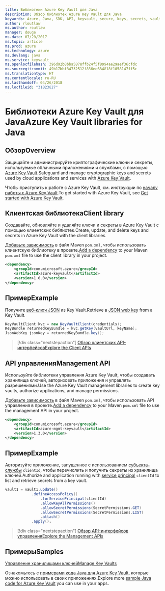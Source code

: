 ```yaml
---
title: Библиотеки Azure Key Vault для Java
description: Обзор библиотек Azure Key Vault для Java
keywords: Azure, Java, SDK, API, keyvault, secure, keys, secrets, vault
author: rloutlaw
ms.author: routlaw
manager: douge
ms.date: 07/20/2017
ms.topic: article
ms.prod: azure
ms.technology: azure
ms.devlang: java
ms.service: keyvault
ms.openlocfilehash: 396d02b8bba5878ffb24f5f8994ae29aef36cfdc
ms.sourcegitcommit: 49b17bbf34732512f836ee634818f1058147ff5c
ms.translationtype: HT
ms.contentlocale: ru-RU
ms.lasthandoff: 04/26/2018
ms.locfileid: "31823827"
---
```

# <a name="azure-key-vault-libraries-for-java"></a><span data-ttu-id="f8371-104">Библиотеки Azure Key Vault для Java</span><span class="sxs-lookup"><span data-stu-id="f8371-104">Azure Key Vault libraries for Java</span></span>

## <a name="overview"></a><span data-ttu-id="f8371-105">Обзор</span><span class="sxs-lookup"><span data-stu-id="f8371-105">Overview</span></span>

<span data-ttu-id="f8371-106">Защищайте и администрируйте криптографические ключи и секреты, используемые облачными приложениями и службами, с помощью [Azure Key Vault](/azure/key-vault/).</span><span class="sxs-lookup"><span data-stu-id="f8371-106">Safeguard and manage cryptographic keys and secrets used by cloud applications and services with [Azure Key Vault](/azure/key-vault/).</span></span>

<span data-ttu-id="f8371-107">Чтобы приступить к работе с Azure Key Vault, см. инструкции по [началу работы с Azure Key Vault](/azure/key-vault/key-vault-get-started).</span><span class="sxs-lookup"><span data-stu-id="f8371-107">To get started with Azure Key Vault, see [Get started with Azure Key Vault](/azure/key-vault/key-vault-get-started).</span></span>

## <a name="client-library"></a><span data-ttu-id="f8371-108">Клиентская библиотека</span><span class="sxs-lookup"><span data-stu-id="f8371-108">Client library</span></span>

<span data-ttu-id="f8371-109">Создавайте, обновляйте и удаляйте ключи и секреты в Azure Key Vault с помощью клиентских библиотек.</span><span class="sxs-lookup"><span data-stu-id="f8371-109">Create, update, and delete keys and secrets in Azure Key Vault with the client libraries.</span></span>

<span data-ttu-id="f8371-110">[Добавьте зависимость](https://maven.apache.org/guides/getting-started/index.html#How_do_I_use_external_dependencies) в файл Maven `pom.xml`, чтобы использовать клиентскую библиотеку в проекте.</span><span class="sxs-lookup"><span data-stu-id="f8371-110">[Add a dependency](https://maven.apache.org/guides/getting-started/index.html#How_do_I_use_external_dependencies) to your Maven `pom.xml` file to use the client library in your project.</span></span>  

```XML
<dependency>
    <groupId>com.microsoft.azure</groupId>
    <artifactId>azure-keyvault</artifactId>
    <version>1.0.0</version>
</dependency>
```   

## <a name="example"></a><span data-ttu-id="f8371-111">Пример</span><span class="sxs-lookup"><span data-stu-id="f8371-111">Example</span></span>

<span data-ttu-id="f8371-112">Получите [веб-ключ JSON](https://tools.ietf.org/html/draft-ietf-jose-json-web-key-18) из Key Vault.</span><span class="sxs-lookup"><span data-stu-id="f8371-112">Retrieve a [JSON web key](https://tools.ietf.org/html/draft-ietf-jose-json-web-key-18) from a Key Vault.</span></span>

```java
KeyVaultClient kvc = new KeyVaultClient(credentials);
KeyBundle returnedKeyBundle = kvc.getKey(vaultUrl, keyName);
JsonWebKey jsonKey = returnedKeyBundle.key();
```

> [!div class="nextstepaction"]
> [<span data-ttu-id="f8371-113">Обзор клиентских API-интерфейсов</span><span class="sxs-lookup"><span data-stu-id="f8371-113">Explore the Client APIs</span></span>](/java/api/overview/azure/keyvault/client)


## <a name="management-api"></a><span data-ttu-id="f8371-114">API управления</span><span class="sxs-lookup"><span data-stu-id="f8371-114">Management API</span></span>

<span data-ttu-id="f8371-115">Используйте библиотеки управления Azure Key Vault, чтобы создавать хранилища ключей, авторизовать приложения и управлять разрешениями.</span><span class="sxs-lookup"><span data-stu-id="f8371-115">Use the Azure Key Vault management libraries to create key vaults, authorize applications, and manage permissions.</span></span> 

<span data-ttu-id="f8371-116">[Добавьте зависимость](https://maven.apache.org/guides/getting-started/index.html#How_do_I_use_external_dependencies) в файл Maven `pom.xml`, чтобы использовать API управления в проекте.</span><span class="sxs-lookup"><span data-stu-id="f8371-116">[Add a dependency](https://maven.apache.org/guides/getting-started/index.html#How_do_I_use_external_dependencies) to your Maven `pom.xml` file to use the management API in your project.</span></span>  

```XML
<dependency>
    <groupId>com.microsoft.azure</groupId>
    <artifactId>azure-mgmt-keyvault</artifactId>
    <version>1.3.0</version>
</dependency>
```

## <a name="example"></a><span data-ttu-id="f8371-117">Пример</span><span class="sxs-lookup"><span data-stu-id="f8371-117">Example</span></span>

<span data-ttu-id="f8371-118">Авторизуйте приложение, запущенное с использованием [субъекта-службы](/azure/azure-resource-manager/resource-group-create-service-principal-portal) `clientId`, чтобы перечислить и получить секреты из хранилища ключей.</span><span class="sxs-lookup"><span data-stu-id="f8371-118">Authorize and application running with [service principal](/azure/azure-resource-manager/resource-group-create-service-principal-portal) `clientId` to list and retrieve secrets from a key vault.</span></span> 

```java
vault1 = vault1.update()
            .defineAccessPolicy()
                .forServicePrincipal(clientId)
                .allowKeyAllPermissions()
                .allowSecretPermissions(SecretPermissions.GET)
                .allowSecretPermissions(SecretPermissions.LIST)
                .attach()
            .apply();
```

> [!div class="nextstepaction"]
> [<span data-ttu-id="f8371-119">Обзор API-интерфейсов управления</span><span class="sxs-lookup"><span data-stu-id="f8371-119">Explore the Management APIs</span></span>](/java/api/overview/azure/keyvault/management)


## <a name="samples"></a><span data-ttu-id="f8371-120">Примеры</span><span class="sxs-lookup"><span data-stu-id="f8371-120">Samples</span></span>

<span data-ttu-id="f8371-121">[Управление хранилищами ключей][1]</span><span class="sxs-lookup"><span data-stu-id="f8371-121">[Manage Key Vaults][1]</span></span>   

[1]: https://github.com/Azure-Samples/key-vault-java-manage-key-vaults

<span data-ttu-id="f8371-122">Ознакомьтесь с [примерами кода Java для Azure Key Vault](https://azure.microsoft.com/resources/samples/?platform=java&term=key+vault), которые можно использовать в своих приложениях.</span><span class="sxs-lookup"><span data-stu-id="f8371-122">Explore more [sample Java code for Azure Key Vault](https://azure.microsoft.com/resources/samples/?platform=java&term=key+vault) you can use in your apps.</span></span>
